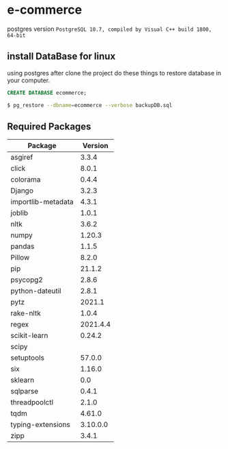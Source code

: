 # e-commerce

postgres version `PostgreSQL 10.7, compiled by Visual C++ build 1800, 64-bit`

## install DataBase for linux
using postgres after clone the project do these things to restore database in your computer.  
```sql	
CREATE DATABASE ecommerce;
```  

```bash
$ pg_restore --dbname=ecommerce --verbose backupDB.sql
```
## Required Packages

|Package            |Version
|------------------ |-------
|asgiref            |3.3.4
|click              |8.0.1
|colorama           |0.4.4
|Django             |3.2.3
|importlib-metadata |4.3.1
|joblib             |1.0.1
|nltk               |3.6.2
|numpy              |1.20.3
|pandas             |1.1.5
|Pillow             |8.2.0
|pip                |21.1.2
|psycopg2           |2.8.6
|python-dateutil    |2.8.1
|pytz               |2021.1
|rake-nltk          |1.0.4
|regex              |2021.4.4
|scikit-learn       |0.24.2
|scipy              ||1.6.3
|setuptools         |57.0.0
|six                |1.16.0
|sklearn            |0.0
|sqlparse           |0.4.1
|threadpoolctl      |2.1.0
|tqdm               |4.61.0
|typing-extensions  |3.10.0.0
|zipp               |3.4.1
